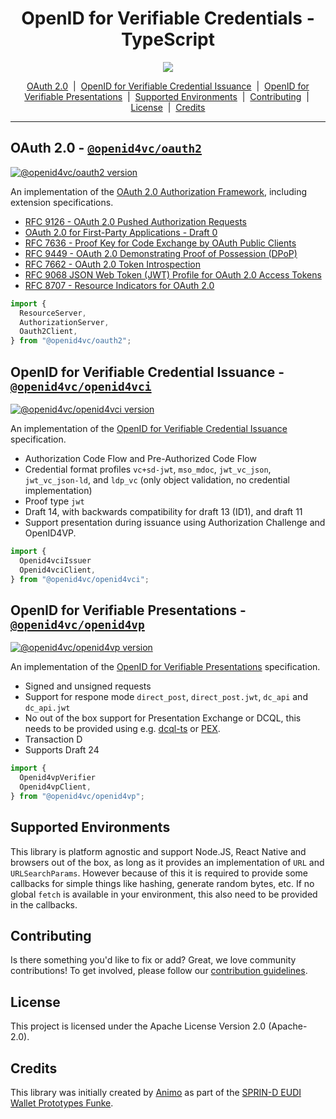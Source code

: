 <h1 align="center" ><b>OpenID for Verifiable Credentials - TypeScript</b></h1>

<p align="center">
  <a href="https://typescriptlang.org">
    <img src="https://imgk.shields.io/badge/%3C%2F%3E-TypeScript-%230074c1.svg" />
  </a>
</p>

<p align="center">
  <a href="#oauth-20---openid4vcoauth2">OAuth 2.0</a> 
  &nbsp;|&nbsp;
  <a href="#openid-for-verifiable-credential-issuance---openid4vcopenid4vci">OpenID for Verifiable Credential Issuance</a> 
  &nbsp;|&nbsp;
  <a href="#openid-for-verifiable-preentations---openid4vcopenid4vp">OpenID for Verifiable Presentations</a> 
  &nbsp;|&nbsp;
  <a href="#supported-environments">Supported Environments</a>
  &nbsp;|&nbsp;
  <a href="#contributing">Contributing</a>
  &nbsp;|&nbsp;
  <a href="#license">License</a>
  &nbsp;|&nbsp;
  <a href="#license">Credits</a>
</p>

---

## OAuth 2.0 - [`@openid4vc/oauth2`](./packages/oauth2)

[![@openid4vc/oauth2 version](https://img.shields.io/npm/v/@openid4vc/oauth2)](https://npmjs.com/package/@openid4vc/oauth2)

An implementation of the [OAuth 2.0 Authorization Framework](https://datatracker.ietf.org/doc/html/rfc6749), including extension specifications.

- [RFC 9126 - OAuth 2.0 Pushed Authorization Requests](https://datatracker.ietf.org/doc/html/rfc9126)
- [OAuth 2.0 for First-Party Applications - Draft 0](https://www.ietf.org/archive/id/draft-ietf-oauth-first-party-apps-00.html)
- [RFC 7636 - Proof Key for Code Exchange by OAuth Public Clients](https://datatracker.ietf.org/doc/html/rfc7636)
- [RFC 9449 - OAuth 2.0 Demonstrating Proof of Possession (DPoP)](https://datatracker.ietf.org/doc/html/rfc9449)
- [RFC 7662 - OAuth 2.0 Token Introspection](https://datatracker.ietf.org/doc/html/rfc7662)
- [RFC 9068 JSON Web Token (JWT) Profile for OAuth 2.0 Access Tokens](https://datatracker.ietf.org/doc/html/rfc9068)
- [RFC 8707 - Resource Indicators for OAuth 2.0](https://www.rfc-editor.org/rfc/rfc8707.html)

```ts
import {
  ResourceServer,
  AuthorizationServer,
  Oauth2Client,
} from "@openid4vc/oauth2";
```

## OpenID for Verifiable Credential Issuance - [`@openid4vc/openid4vci`](./packages/openid4vci)

[![@openid4vc/openid4vci version](https://img.shields.io/npm/v/@openid4vc/openid4vci)](https://npmjs.com/package/@openid4vc/openid4vci)

An implementation of the [OpenID for Verifiable Credential Issuance](https://openid.net/specs/openid-4-verifiable-credential-issuance-1_0.html) specification.

- Authorization Code Flow and Pre-Authorized Code Flow
- Credential format profiles `vc+sd-jwt`, `mso_mdoc`, `jwt_vc_json`, `jwt_vc_json-ld`, and `ldp_vc` (only object validation, no credential implementation)
- Proof type `jwt`
- Draft 14, with backwards compatibility for draft 13 (ID1), and draft 11
- Support presentation during issuance using Authorization Challenge and OpenID4VP.

```ts
import {
  Openid4vciIssuer
  Openid4vciClient,
} from "@openid4vc/openid4vci";
```

## OpenID for Verifiable Presentations - [`@openid4vc/openid4vp`](./packages/openid4vp)

[![@openid4vc/openid4vp version](https://img.shields.io/npm/v/@openid4vc/openid4vp)](https://npmjs.com/package/@openid4vc/openid4vp)

An implementation of the [OpenID for Verifiable Presentations](https://openid.net/specs/openid-4-verifiable-presentations-1_0.html) specification.

- Signed and unsigned requests
- Support for respone mode `direct_post`, `direct_post.jwt`, `dc_api` and `dc_api.jwt`
- No out of the box support for Presentation Exchange or DCQL, this needs to be provided using e.g. [dcql-ts](https://github.com/openwallet-foundation-labs/dcql-ts) or [PEX](https://github.com/Sphereon-Opensource/PEX).
- Transaction D
- Supports Draft 24

```ts
import {
  Openid4vpVerifier
  Openid4vpClient,
} from "@openid4vc/openid4vp";
```

## Supported Environments

This library is platform agnostic and support Node.JS, React Native and browsers out of the box, as long as it provides an implementation of `URL` and `URLSearchParams`. However because of this it is required to provide some callbacks for simple things like hashing, generate random bytes, etc. If no global `fetch` is available in your environment, this also need to be provided in the callbacks.

## Contributing

Is there something you'd like to fix or add? Great, we love community
contributions! To get involved, please follow our [contribution guidelines](./CONTRIBUTING.md).

## License

This project is licensed under the Apache License Version 2.0 (Apache-2.0).

## Credits

This library was initially created by [Animo](https://github.com) as part of the [SPRIN-D EUDI Wallet Prototypes Funke](https://www.sprind.org/en/impulses/challenges/eudi-wallet-prototypes).
